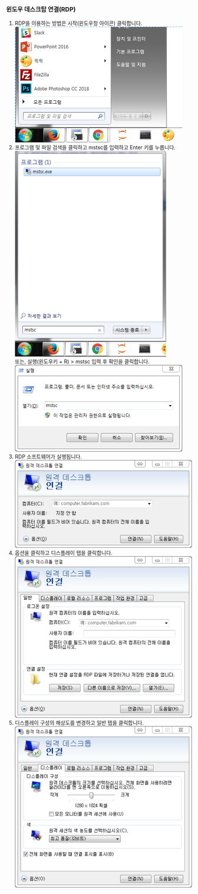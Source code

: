 ### 윈도우 데스크탑 연결(RDP)  
1. RDP을 이용하는 방법은 시작(윈도우창 아이콘) 클릭합니다.  
![프로그램 및 파일 검색](img/01_rdp_windowskey.jpg)  
2. 프로그램 및 파일 검색을 클릭하고 mstsc를 입력하고 Enter 키를 누릅니다.  
![mstsc](img/02_rdp_mstsc.jpg)  
또는, 실행(윈도우키 + R) > mstsc 입력 후 확인을 클릭합니다.  
![mstsc](img/03_rdp_mstsc2.jpg)  
3. RDP 소프트웨어가 실행됩니다.  
![RDP](img/04_rdp_software.jpg)  
4. 옵션을 클릭하고 디스플레이 탭을 클릭합니다.
![옵션](img/05_rdp_software2.jpg)
5. 디스플레이 구성의 해상도를 변경하고 일반 탭을 클릭합니다.
![디스플레이](img/06_rdp_software3.jpg)
